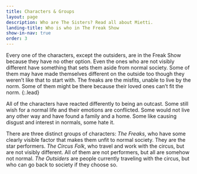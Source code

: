 ```yaml
---
title: Characters & Groups
layout: page
description: Who are The Sisters? Read all about Mietti.
landing-title: Who is who in The Freak Show
show-in-nav: true
order: 3
---
```


Every one of the characters, except the outsiders, are in the Freak Show because they have no other option. Even the ones who are not visibly different have something that sets them aside from normal society. Some of them may have made themselves different on the outside too though they weren’t like that to start with. The freaks are the misfits, unable to live by the norm. Some of them might be there because their loved ones can’t fit the norm.
{:.lead}

All of the characters have reacted differently to being an outcast. Some still wish for a normal life and their emotions are conflicted. Some would not live any other way and have found a family and a home. Some like causing disgust and interest in normals, some hate it.

There are three distinct groups of characters:
_The Freaks_, who have some clearly visible factor that makes them unfit to normal society. They are the star performers. _The Circus Folk_, who travel and work with the circus, but are not visibly different. All of them are not performers, but all are somehow not normal.
_The Outsiders_ are people currently traveling with the circus, but who can go back to society if they choose so.

<div class="row">

</div>
